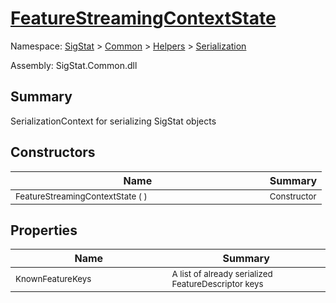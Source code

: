 # [FeatureStreamingContextState](./FeatureStreamingContextState.md)

Namespace: [SigStat]() > [Common](./../../README.md) > [Helpers](./../README.md) > [Serialization](./README.md)

Assembly: SigStat.Common.dll

## Summary
SerializationContext for serializing SigStat objects

## Constructors

| Name | Summary | 
| --- | --- | 
| <sub>FeatureStreamingContextState (  )</sub><img width=180>| <sub>Constructor</sub>| <br>


## Properties

| Name | Summary | 
| --- | --- | 
| <sub>KnownFeatureKeys</sub><img width=180>| <sub>A list of already serialized FeatureDescriptor keys</sub>| <br>


